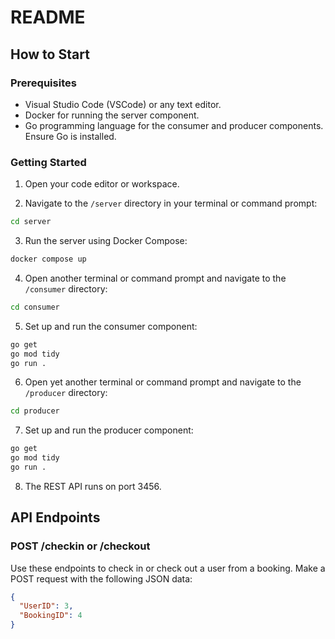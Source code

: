 # README

## How to Start

### Prerequisites

- Visual Studio Code (VSCode) or any text editor.
- Docker for running the server component.
- Go programming language for the consumer and producer components. Ensure Go is installed.

### Getting Started

1. Open your code editor or workspace.

2. Navigate to the `/server` directory in your terminal or command prompt:

```sh
cd server
```

3. Run the server using Docker Compose:

```sh
docker compose up
```

4. Open another terminal or command prompt and navigate to the `/consumer` directory:

```sh
cd consumer
```

5. Set up and run the consumer component:

```sh
go get
go mod tidy
go run .
```

6. Open yet another terminal or command prompt and navigate to the `/producer` directory:

```sh
cd producer
```

7. Set up and run the producer component:

```sh
go get
go mod tidy
go run .
```

8. The REST API runs on port 3456.

## API Endpoints

### POST /checkin or /checkout

Use these endpoints to check in or check out a user from a booking. Make a POST request with the following JSON data:

```json
{
  "UserID": 3,
  "BookingID": 4
}
```
